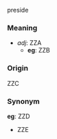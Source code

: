 preside
### Meaning
+ _adj_: ZZA
    + __eg__: ZZB

### Origin

ZZC

### Synonym

__eg__: ZZD

+ ZZE


